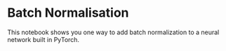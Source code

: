 # Batch Normalisation
This notebook shows you one way to add batch normalization to a neural network built in PyTorch.
